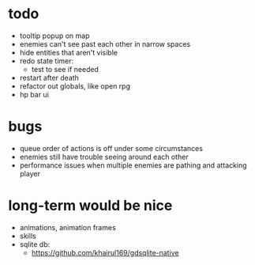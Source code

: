 # todo
* tooltip popup on map
* enemies can't see past each other in narrow spaces
* hide entities that aren't visible
* redo state timer:
  * test to see if needed
* restart after death
* refactor out globals, like open rpg
* hp bar ui

# bugs
* queue order of actions is off under some circumstances
* enemies still have trouble seeing around each other
* performance issues when multiple enemies are pathing and attacking player

# long-term would be nice
* animations, animation frames
* skills
* sqlite db:
  * https://github.com/khairul169/gdsqlite-native
